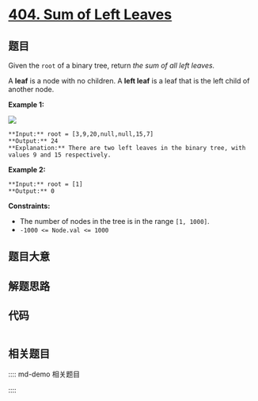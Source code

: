 # [404. Sum of Left Leaves](https://leetcode.com/problems/sum-of-left-leaves)

## 题目

Given the `root` of a binary tree, return _the sum of all left leaves._

A **leaf** is a node with no children. A **left leaf** is a leaf that is the
left child of another node.



**Example 1:**

![](https://assets.leetcode.com/uploads/2021/04/08/leftsum-tree.jpg)

    
    
    **Input:** root = [3,9,20,null,null,15,7]
    **Output:** 24
    **Explanation:** There are two left leaves in the binary tree, with values 9 and 15 respectively.
    

**Example 2:**

    
    
    **Input:** root = [1]
    **Output:** 0
    



**Constraints:**

  * The number of nodes in the tree is in the range `[1, 1000]`.
  * `-1000 <= Node.val <= 1000`


## 题目大意

## 解题思路

## 代码

```javascript

```

## 相关题目

:::: md-demo 相关题目

::::
